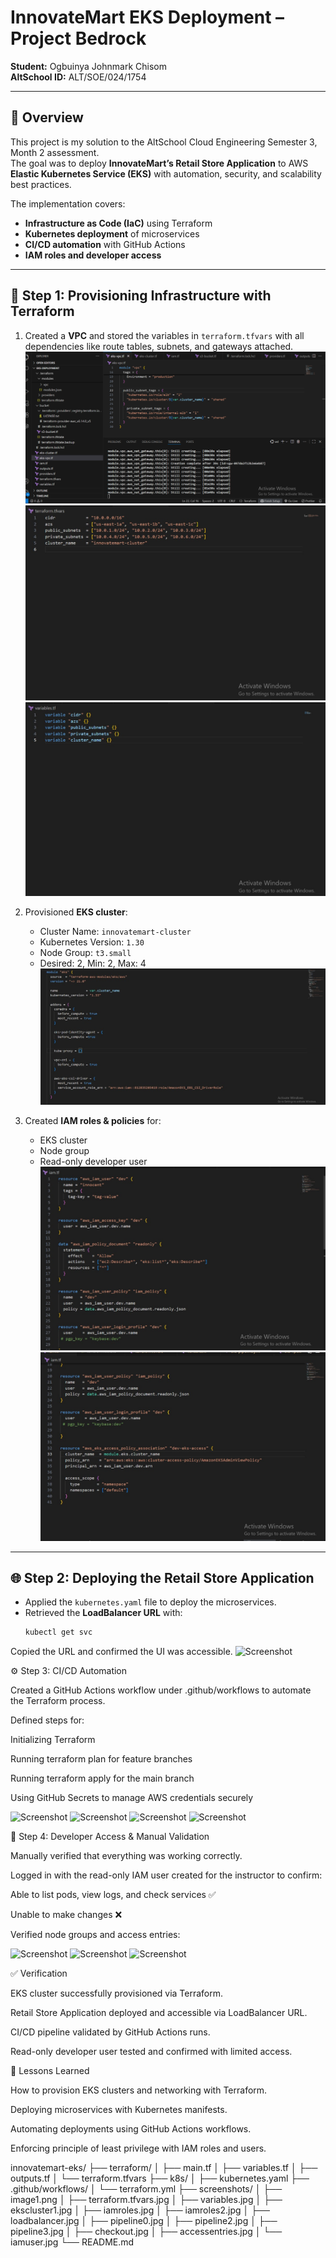 # InnovateMart EKS Deployment – Project Bedrock

**Student:** Ogbuinya Johnmark Chisom  
**AltSchool ID:** ALT/SOE/024/1754

---

## 📌 Overview
This project is my solution to the AltSchool Cloud Engineering Semester 3, Month 2 assessment.  
The goal was to deploy **InnovateMart’s Retail Store Application** to AWS **Elastic Kubernetes Service (EKS)** with automation, security, and scalability best practices.  

The implementation covers:  
- **Infrastructure as Code (IaC)** using Terraform  
- **Kubernetes deployment** of microservices  
- **CI/CD automation** with GitHub Actions  
- **IAM roles and developer access**  

---

## 🚀 Step 1: Provisioning Infrastructure with Terraform
1. Created a **VPC** and stored the variables in `terraform.tfvars` with all dependencies like route tables, subnets, and gateways attached.  
   ![Screenshot](screenshot/image1.png)  
   ![Screenshot](screenshot/terraform.tfvars.jpg)  
   ![Screenshot](screenshot/variables.jpg)  

2. Provisioned **EKS cluster**:  
   - Cluster Name: `innovatemart-cluster`  
   - Kubernetes Version: `1.30`  
   - Node Group: `t3.small`  
   - Desired: 2, Min: 2, Max: 4  
   ![Screenshot](screenshot/ekscluster1.jpg)  

3. Created **IAM roles & policies** for:  
   - EKS cluster  
   - Node group  
   - Read-only developer user  
   ![Screenshot](screenshot/iamroles.jpg)  
   ![Screenshot](screenshot/iamroles2.jpg)  

---

## 🌐 Step 2: Deploying the Retail Store Application
- Applied the `kubernetes.yaml` file to deploy the microservices.  
- Retrieved the **LoadBalancer URL** with:  
  ```bash
  kubectl get svc
Copied the URL and confirmed the UI was accessible.
![Screenshot](screenshot/loadbalancer.jpg)


⚙️ Step 3: CI/CD Automation

Created a GitHub Actions workflow under .github/workflows to automate the Terraform process.

Defined steps for:

Initializing Terraform

Running terraform plan for feature branches

Running terraform apply for the main branch

Using GitHub Secrets to manage AWS credentials securely

![Screenshot](screenshot/pipeline0.jpg)
![Screenshot](screenshot/pipeline2.jpg)
![Screenshot](screenshot/pipeline3.jpg)
![Screenshot](screenshot/secret.jpg)


🔑 Step 4: Developer Access & Manual Validation

Manually verified that everything was working correctly.

Logged in with the read-only IAM user created for the instructor to confirm:

Able to list pods, view logs, and check services ✅

Unable to make changes ❌

Verified node groups and access entries:

![Screenshot](screenshot/accessentries.jpg)
![Screenshot](screenshot/iamuser.jpg)
![Screenshot](screenshott/checkout.jpg)




✅ Verification

EKS cluster successfully provisioned via Terraform.

Retail Store Application deployed and accessible via LoadBalancer URL.

CI/CD pipeline validated by GitHub Actions runs.

Read-only developer user tested and confirmed with limited access.

📖 Lessons Learned

How to provision EKS clusters and networking with Terraform.

Deploying microservices with Kubernetes manifests.

Automating deployments using GitHub Actions workflows.

Enforcing principle of least privilege with IAM roles and users.

innovatemart-eks/
├── terraform/
│   ├── main.tf
│   ├── variables.tf
│   ├── outputs.tf
│   └── terraform.tfvars
├── k8s/
│   ├── kubernetes.yaml
├── .github/workflows/
│   └── terraform.yml
├── screenshots/
│   ├── image1.png
│   ├── terraform.tfvars.jpg
│   ├── variables.jpg
│   ├── ekscluster1.jpg
│   ├── iamroles.jpg
│   ├── iamroles2.jpg
│   ├── loadbalancer.jpg
│   ├── pipeline0.jpg
│   ├── pipeline2.jpg
│   ├── pipeline3.jpg
│   ├── checkout.jpg
│   ├── accessentries.jpg
│   └── iamuser.jpg
└── README.md
   
   
